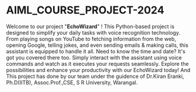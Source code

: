 # AIML_COURSE_PROJECT-2024

Welcome to our project "**EchoWizard**" ! This Python-based project is designed to simplify your daily tasks with voice recognition technology.
From playing songs on YouTube to fetching information from the web, opening Google, telling jokes, and even sending emails & making calls, 
this assistant is equipped to handle it all. Need to know the time and date? It's got you covered there too. Simply interact with the 
assistant using voice commands and watch as it executes your requests seamlessly. Explore the possibilities and enhance your productivity with our EchoWizard today!
And This project has done by our team under the guidence of
           Dr.Kiran Eranki, Ph.D(IITB),
                  Assoc.Prof.,CSE,
             S R University, Warangal.
             
